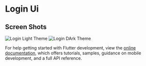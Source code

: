 # Login Ui

## Screen Shots
![Login Light Theme](https://user-images.githubusercontent.com/74645031/187804162-38c90126-c281-4588-9da0-b47d622cb728.jpeg)
![Login DArk Theme](https://user-images.githubusercontent.com/74645031/187804181-20e79659-f096-41dd-bb4b-337248939aa7.jpeg)

For help getting started with Flutter development, view the
[online documentation](https://docs.flutter.dev/), which offers tutorials,
samples, guidance on mobile development, and a full API reference.
